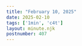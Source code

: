 ```yaml
---
title: "February 10, 2025"
date: 2025-02-10
tags: ['1min', 'c4t']
layout: minute.njk
postnumber: 407
---
```

